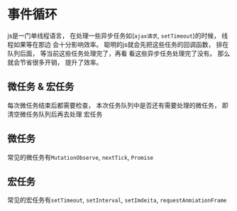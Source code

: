 # 事件循环

js是一门单线程语言， 在处理一些异步任务如(`ajax请求`, `setTimeout`)的时候， 线程如果等在那边
会十分影响效率。 聪明的js就会先把这些任务的回调函数， 排在队列后面， 等当前这些任务处理完了，再看
看这些异步任务处理完了没有。 那么就会节省很多开销， 提升了效率。

## 微任务 & 宏任务

每次微任务结束后都需要检查， 本次任务队列中是否还有需要处理的微任务， 即清空微任务队列后再去处理
宏任务

## 微任务

常见的微任务有`MutationObserve`, `nextTick`, `Promise`

## 宏任务

常见的宏任务有`setTimeout`, `setInterval`, `setImdeita`, `requestAnmiationFrame`
